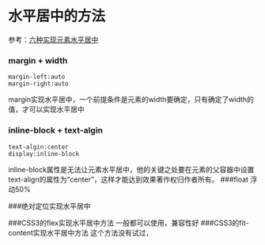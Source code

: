 # 水平居中的方法
参考：[六种实现元素水平居中
](https://www.w3cplus.com/css/elements-horizontally-center-with-css.html)
### margin + width
```
margin-left:auto
margin-right:auto
```
margin实现水平居中，一个前提条件是元素的width要确定，只有确定了width的值，才可以实现水平居中
### inline-block + text-algin



```
text-algin:center
display:inline-block
```

inline-block属性是无法让元素水平居中，他的关键之处要在元素的父容器中设置text-align的属性为“center”，这样才能达到效果著作权归作者所有。
###float
浮动50%

###绝对定位实现水平居中

###CSS3的flex实现水平居中方法
一般都可以使用，兼容性好
###CSS3的fit-content实现水平居中方法
这个方法没有试过，